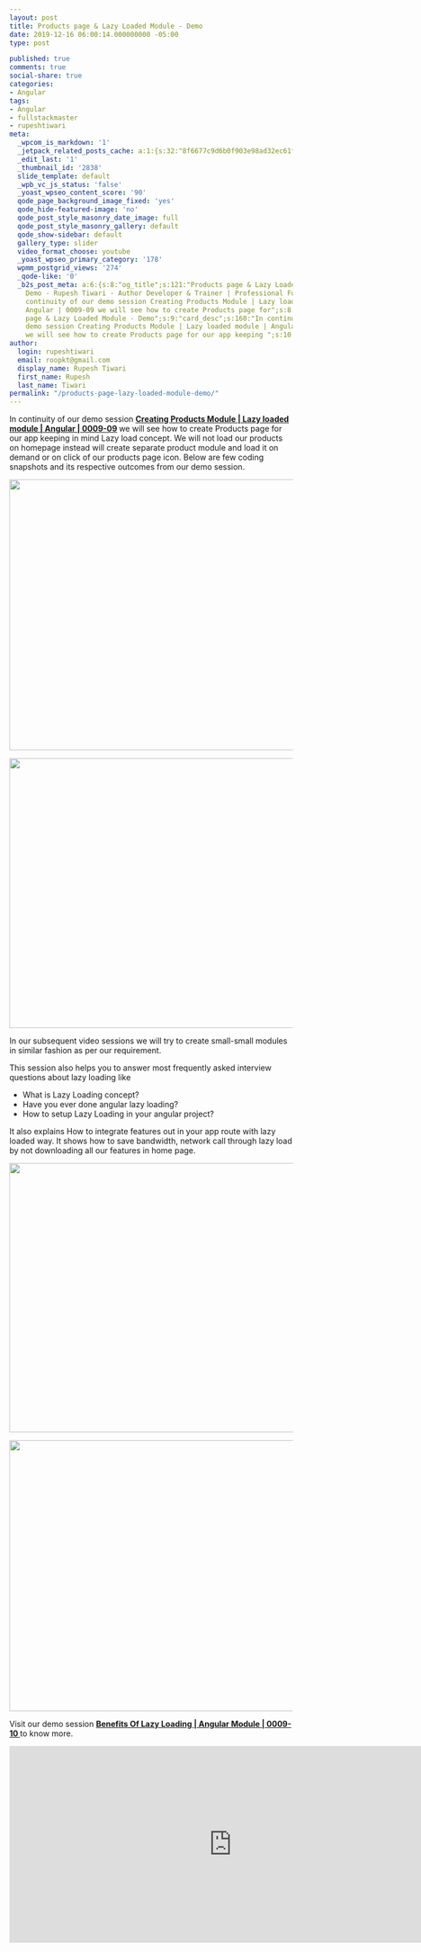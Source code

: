 ```yaml
---
layout: post
title: Products page & Lazy Loaded Module - Demo
date: 2019-12-16 06:00:14.000000000 -05:00
type: post

published: true
comments: true
social-share: true
categories:
- Angular
tags:
- Angular
- fullstackmaster
- rupeshtiwari
meta:
  _wpcom_is_markdown: '1'
  _jetpack_related_posts_cache: a:1:{s:32:"8f6677c9d6b0f903e98ad32ec61f8deb";a:2:{s:7:"expires";i:1609848089;s:7:"payload";a:3:{i:0;a:1:{s:2:"id";i:2828;}i:1;a:1:{s:2:"id";i:3290;}i:2;a:1:{s:2:"id";i:2248;}}}}
  _edit_last: '1'
  _thumbnail_id: '2838'
  slide_template: default
  _wpb_vc_js_status: 'false'
  _yoast_wpseo_content_score: '90'
  qode_page_background_image_fixed: 'yes'
  qode_hide-featured-image: 'no'
  qode_post_style_masonry_date_image: full
  qode_post_style_masonry_gallery: default
  qode_show-sidebar: default
  gallery_type: slider
  video_format_choose: youtube
  _yoast_wpseo_primary_category: '178'
  wpmm_postgrid_views: '274'
  _qode-like: '0'
  _b2s_post_meta: a:6:{s:8:"og_title";s:121:"Products page & Lazy Loaded Module -
    Demo - Rupesh Tiwari - Author Developer & Trainer | Professional Full Stack Training";s:7:"og_desc";s:143:"In
    continuity of our demo session Creating Products Module | Lazy loaded module |
    Angular | 0009-09 we will see how to create Products page for";s:8:"og_image";s:71:"https://blog.rupeshtiwari.com/wp-content/uploads/2019/11/RUPESH-101.png";s:10:"card_title";s:41:"Products
    page & Lazy Loaded Module - Demo";s:9:"card_desc";s:160:"In continuity of our
    demo session Creating Products Module | Lazy loaded module | Angular | 0009-09
    we will see how to create Products page for our app keeping ";s:10:"card_image";s:71:"https://blog.rupeshtiwari.com/wp-content/uploads/2019/11/RUPESH-101.png";}
author:
  login: rupeshtiwari
  email: roopkt@gmail.com
  display_name: Rupesh Tiwari
  first_name: Rupesh
  last_name: Tiwari
permalink: "/products-page-lazy-loaded-module-demo/"
---
```

<p>In continuity of our demo session <strong><a href="https://www.youtube.com/watch?v=emlJbYT7MbY&amp;list=PLZed_adPqIJrl9pwlERGhU-RCNOtKqvyD&amp;index=10&amp;t=0s" target="_blank" rel="noopener noreferrer">Creating Products Module | Lazy loaded module | Angular | 0009-09</a> </strong>we will see how to create Products page for our app keeping in mind Lazy load concept. We will not load our products on homepage instead will create separate product module and load it on demand or on click of our products page icon. Below are few coding snapshots and its respective outcomes from our demo session.</p>
<p><img class="alignnone size-full wp-image-2837" src="{{ site.baseurl }}/assets/2019/12/LMC1.png" alt="" width="856" height="482" /></p>
<p><img class="alignnone size-full wp-image-2836" src="{{ site.baseurl }}/assets/2019/12/LMC2.png" alt="" width="853" height="480" /></p>
<p>In our subsequent video sessions we will try to create small-small modules in similar fashion as per our requirement.</p>
<p>This session also helps you to answer most frequently asked interview questions about lazy loading like</p>
<ul>
<li>What is Lazy Loading concept?</li>
<li>Have you ever done angular lazy loading?</li>
<li>How to setup Lazy Loading in your angular project?</li>
</ul>
<p>It also explains How to integrate features out in your app route with lazy loaded way. It shows how to save bandwidth, network call through lazy load by not downloading all our features in home page.</p>
<p><img class="alignnone size-full wp-image-2835" src="{{ site.baseurl }}/assets/2019/12/LMC3.png" alt="" width="854" height="479" /></p>
<p><img class="alignnone size-full wp-image-2834" src="{{ site.baseurl }}/assets/2019/12/LMC4.png" alt="" width="855" height="482" /></p>
<p>Visit our demo session <a href="https://www.youtube.com/watch?v=NCZVD83dxRs&amp;list=PLZed_adPqIJrl9pwlERGhU-RCNOtKqvyD&amp;index=11&amp;t=0s" target="_blank" rel="noopener noreferrer"><strong>Benefits Of Lazy Loading | Angular Module | 0009-10 </strong></a>to know more.</p>
<p><iframe src="https://www.youtube.com/embed/NCZVD83dxRs" width="790" height="350" frameborder="0" allowfullscreen="allowfullscreen"><span data-mce-type="bookmark" style="display: inline-block; width: 0px; overflow: hidden; line-height: 0;" class="mce_SELRES_start">﻿</span></iframe></p>
